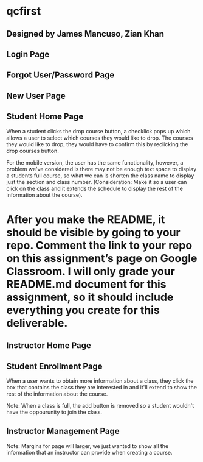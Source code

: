 # qcfirst

## Designed by James Mancuso, Zian Khan

<!--
You and your partner should commit and push your visual designs to your GitHub repository (qcfirst). You should then create a README (instructions below) including your visual designs and any other information you want to include about your site (features, contributors, purpose of the website, etc).
--> 

## Login Page
<p></p>

<!---
Show img of BOTH screens (before and after) clicking drop courses -> explain how it switches screen.

 - Desktop Version
 - Tablet Version
 - Mobile Version

-->


## Forgot User/Password Page
<p></p>

<!---
Show img of BOTH screens (before and after) clicking drop courses -> explain how it switches screen.

 - Desktop Version
 - Tablet Version
 - Mobile Version

Note: For mobile version, there is 2 screen states for the forgot username/password BUT they are on the same page, the user would just scroll down to find fill the forgot password information out. 
-->

## New User Page

<p></p>

<!---
Show img of BOTH screens (before and after) clicking drop courses -> explain how it switches screen.

 - Desktop Version
 - Tablet Version
 - Mobile Version

-->

## Student Home Page 
<p> When a student clicks the drop course button, a checklick pops up which allows a user to select which courses they would like to drop. The courses they would like to drop, they would have to confirm this by reclicking the drop courses button.</p>

<p>For the mobile version, the user has the same functionality, however, a problem we've considered is there may not be enough text space to display a students full course, so what we can is shorten the class name to display just the section and class number. (Consideration: Make it so a user can click on the class and it extends the schedule to display the rest of the information about the course).</p>

<!---
Show img of BOTH screens (before and after) clicking drop courses -> explain how it switches screen.

 - Desktop Version
 - Tablet Version
 - Mobile Version

-->


# After you make the README, it should be visible by going to your repo. Comment the link to your repo on this assignment’s page on Google Classroom. I will only grade your README.md document for this assignment, so it should include everything you create for this deliverable.

## Instructor Home Page
<p></p>

<!---
Show img of BOTH screens (before and after) clicking drop courses -> explain how it switches screen.

 - Desktop Version
 - Tablet Version
 - Mobile Version

-->

## Student Enrollment Page
<p>When a user wants to obtain more information about a class, they click the box that contains the class they are interested in and it'll extend to show the rest of the information about the course.</p>

<p>Note: When a class is full, the add button is removed so a student wouldn't have the oppourunity to join the class.</p>

<!---
Show img of BOTH screens (before and after) clicking drop courses -> explain how it switches screen.

 - Desktop Version
 - Tablet Version
 - Mobile Version

-->

## Instructor Management Page
<p>Note: Margins for page will larger, we just wanted to show all the information that an instructor can provide when creating a course.</p>

<!---
Show img of BOTH screens (before and after) clicking drop courses -> explain how it switches screen.

 - Desktop Version
 - Tablet Version
 - Mobile Version

-->

